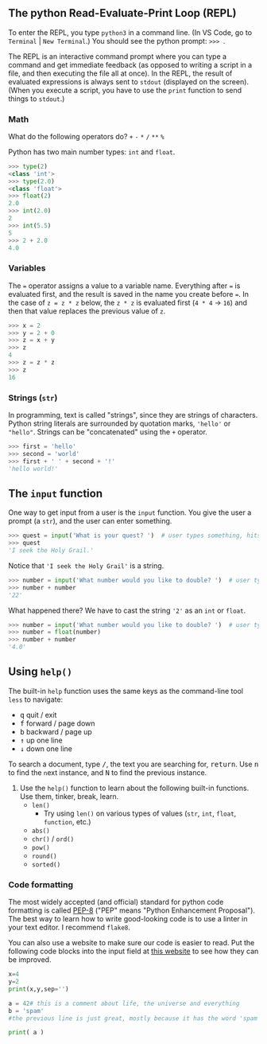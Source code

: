 # 

## The python Read-Evaluate-Print Loop (REPL)

To enter the REPL, you type `python3` in a command line. (In VS Code, go to
`Terminal` | `New Terminal`.)  You should see the python prompt: `>>> `.

The REPL is an interactive command prompt where you can type a command and get
immediate feedback (as opposed to writing a script in a file, and then
executing the file all at once). In the REPL, the result of evaluated
expressions is always sent to `stdout` (displayed on the screen). (When you
execute a script, you have to use the `print` function to send things to
`stdout`.)

### Math

What do the following operators do? `+` `-` `*` `/` `**` `%`

Python has two main number types: `int` and `float`.

```python
>>> type(2)
<class 'int'>
>>> type(2.0)
<class 'float'>
>>> float(2)
2.0
>>> int(2.0)
2
>>> int(5.5)
5
>>> 2 + 2.0
4.0
```

### Variables

The `=` operator assigns a value to a variable name. Everything after `=` is
evaluated first, and the result is saved in the name you create before `=`. In
the case of `z = z * z` below, the `z * z` is evaluated first (`4 * 4` -> `16`)
and then that value replaces the previous value of `z`.

```python
>>> x = 2
>>> y = 2 + 0
>>> z = x + y
>>> z
4
>>> z = z * z
>>> z
16
```

### Strings (`str`)

In programming, text is called "strings", since they are strings of characters.
Python string literals are surrounded by quotation marks, `'hello'` or `"hello"`.
Strings can be "concatenated" using the `+` operator.

```python
>>> first = 'hello'
>>> second = 'world'
>>> first + ' ' + second + '!'
'hello world!'
```

## The `input` function

One way to get input from a user is the `input` function. You give the user
a prompt (a `str`), and the user can enter something.

```python
>>> quest = input('What is your quest? ')  # user types something, hits [enter]
>>> quest
'I seek the Holy Grail.'
```

Notice that `'I seek the Holy Grail'` is a string.

```python
>>> number = input('What number would you like to double? ')  # user types '2'
>>> number + number
'22'
```

What happened there? We have to cast the string `'2'` as an `int` or `float`.

```python
>>> number = input('What number would you like to double? ')  # user types '2'
>>> number = float(number)
>>> number + number
'4.0'
```

## Using `help()`

The built-in `help` function uses the same keys as the command-line tool `less`
to navigate:

* <kbd>q</kbd> quit / exit
* <kbd>f</kbd> forward / page down
* <kbd>b</kbd> backward / page up
* <kbd>&uarr;</kbd> up one line
* <kbd>&darr;</kbd> down one line

To search a document, type <kbd>/</kbd>, the text you are searching for,
<kbd>return</kbd>. Use <kbd>n</kbd> to find the `n`ext instance, and
<kbd>N</kbd> to find the previous instance.

1. Use the `help()` function to learn about the following built-in functions.
   Use them, tinker, break, learn.
   * `len()`
       * Try using `len()` on various types of values (`str`, `int`, `float`,
         `function`, etc.)
   * `abs()`
   * `chr()` / `ord()`
   * `pow()`
   * `round()`
   * `sorted()`

### Code formatting

The most widely accepted (and official) standard for python code formatting is
called [PEP-8](https://www.python.org/dev/peps/pep-0008/) ("PEP" means "Python
Enhancement Proposal"). The best way to learn how to write good-looking code is
to use a linter in your text editor. I recommend `flake8`.

You can also use a website to make sure our code is easier to read.  Put the
following code blocks into the input field at [this
website](http://pep8online.com/) to see how they can be improved.

```python
x=4
y=2
print(x,y,sep='')
```

```python
a = 42# this is a comment about life, the universe and everything
b = 'spam'
#the previous line is just great, mostly because it has the word 'spam' in it, which is so funny!

print( a )
```
